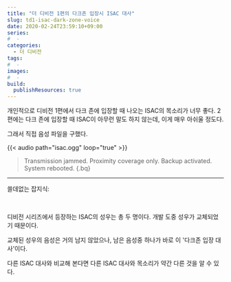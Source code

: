 ```yaml
---
title: "더 디비전 1편의 다크존 입장시 ISAC 대사"
slug: td1-isac-dark-zone-voice
date: 2020-02-24T23:59:10+09:00
series:
#  - 
categories:
  - 더 디비전
tags:
#  - 
images:
#  - 
build:
  publishResources: true
---
```


개인적으로 디비전 1편에서 다크 존에 입장할 때 나오는 ISAC의 목소리가 너무 좋다. 2편에는 다크 존에 입장할 때 ISAC이 아무런 말도 하지 않는데, 이게 매우 아쉬울 정도다.

그래서 직접 음성 파일을 구했다.

{{< audio path="isac.ogg" loop="true" >}}

> Transmission jammed. Proximity coverage only. Backup activated. System rebooted.
{.bq}

***

쓸데없는 잡지식:

&nbsp;

디비전 시리즈에서 등장하는 ISAC의 성우는 총 두 명이다. 개발 도중 성우가 교체되었기 때문이다.

교체된 성우의 음성은 거의 남지 않았으나, 남은 음성중 하나가 바로 이 '다크존 입장 대사'이다.

다른 ISAC 대사와 비교해 본다면 다른 ISAC 대사와 목소리가 약간 다른 것을 알 수 있다.
